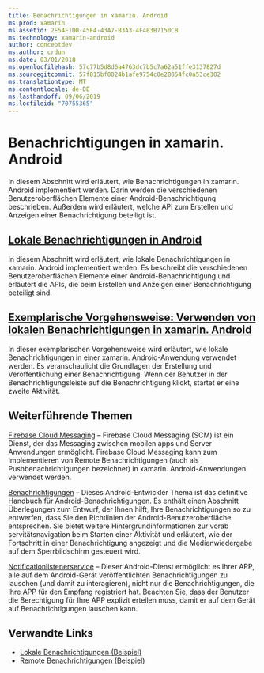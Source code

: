 ```yaml
---
title: Benachrichtigungen in xamarin. Android
ms.prod: xamarin
ms.assetid: 2E54F1D0-45F4-43A7-B3A3-4F483B7150CB
ms.technology: xamarin-android
author: conceptdev
ms.author: crdun
ms.date: 03/01/2018
ms.openlocfilehash: 57c77b5d8d6a4763dc7b5c7a62a51ffe3137827d
ms.sourcegitcommit: 57f815bf0024b1afe9754c0e28054fc0a53ce302
ms.translationtype: MT
ms.contentlocale: de-DE
ms.lasthandoff: 09/06/2019
ms.locfileid: "70755365"
---
```

# <a name="notifications-in-xamarinandroid"></a>Benachrichtigungen in xamarin. Android

In diesem Abschnitt wird erläutert, wie Benachrichtigungen in xamarin. Android implementiert werden. Darin werden die verschiedenen Benutzeroberflächen Elemente einer Android-Benachrichtigung beschrieben. Außerdem wird erläutert, welche API zum Erstellen und Anzeigen einer Benachrichtigung beteiligt ist.

## <a name="local-notifications-in-androidlocal-notificationsmd"></a>[Lokale Benachrichtigungen in Android](local-notifications.md)

In diesem Abschnitt wird erläutert, wie lokale Benachrichtigungen in xamarin. Android implementiert werden. Es beschreibt die verschiedenen Benutzeroberflächen Elemente einer Android-Benachrichtigung und erläutert die APIs, die beim Erstellen und Anzeigen einer Benachrichtigung beteiligt sind.

## <a name="walkthrough---using-local-notifications-in-xamarinandroidlocal-notifications-walkthroughmd"></a>[Exemplarische Vorgehensweise: Verwenden von lokalen Benachrichtigungen in xamarin. Android](local-notifications-walkthrough.md)  

In dieser exemplarischen Vorgehensweise wird erläutert, wie lokale Benachrichtigungen in einer xamarin. Android-Anwendung verwendet werden. Es veranschaulicht die Grundlagen der Erstellung und Veröffentlichung einer Benachrichtigung. Wenn der Benutzer in der Benachrichtigungsleiste auf die Benachrichtigung klickt, startet er eine zweite Aktivität. 

## <a name="further-reading"></a>Weiterführende Themen

[Firebase Cloud Messaging](~/android/data-cloud/google-messaging/firebase-cloud-messaging.md) &ndash; Firebase Cloud Messaging (SCM) ist ein Dienst, der das Messaging zwischen mobilen apps und Server Anwendungen ermöglicht. Firebase Cloud Messaging kann zum Implementieren von Remote Benachrichtigungen (auch als Pushbenachrichtigungen bezeichnet) in xamarin. Android-Anwendungen verwendet werden.

[Benachrichtigungen](https://developer.android.com/guide/topics/ui/notifiers/notifications.html) &ndash; Dieses Android-Entwickler Thema ist das definitive Handbuch für Android-Benachrichtigungen. Es enthält einen Abschnitt Überlegungen zum Entwurf, der Ihnen hilft, Ihre Benachrichtigungen so zu entwerfen, dass Sie den Richtlinien der Android-Benutzeroberfläche entsprechen. Sie bietet weitere Hintergrundinformationen zur vorab servitätsnavigation beim Starten einer Aktivität und erläutert, wie der Fortschritt in einer Benachrichtigung angezeigt und die Medienwiedergabe auf dem Sperrbildschirm gesteuert wird.

[Notificationlistenerservice](xref:Android.Service.Notification.NotificationListenerService) &ndash; Dieser Android-Dienst ermöglicht es Ihrer APP, alle auf dem Android-Gerät veröffentlichten Benachrichtigungen zu lauschen (und damit zu interagieren), nicht nur die Benachrichtigungen, die Ihre APP für den Empfang registriert hat.
Beachten Sie, dass der Benutzer die Berechtigung für Ihre APP explizit erteilen muss, damit er auf dem Gerät auf Benachrichtigungen lauschen kann.

## <a name="related-links"></a>Verwandte Links

- [Lokale Benachrichtigungen (Beispiel)](https://docs.microsoft.com/samples/xamarin/monodroid-samples/localnotifications)
- [Remote Benachrichtigungen (Beispiel)](https://docs.microsoft.com/samples/xamarin/monodroid-samples/remotenotifications)
